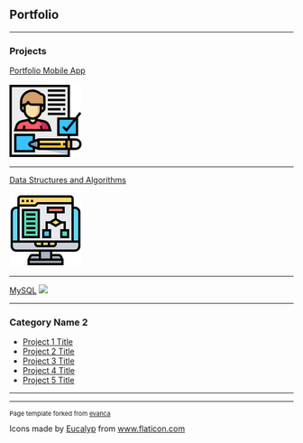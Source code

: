 ## Portfolio

---

### Projects

[Portfolio Mobile App](https://github.com/btoulouse/mobileEPortfolio.git)
<br />
<br />
<img src="images/resume1.png"/>

---
[Data Structures and Algorithms](/pdf/sample_presentation.pdf)
<br />
<br />
<img src="images/algorithm.png"/>

---
[MySQL](http://example.com/)
<img src="images/dummy_thumbnail.jpg?raw=true"/>

---

### Category Name 2

- [Project 1 Title](http://example.com/)
- [Project 2 Title](http://example.com/)
- [Project 3 Title](http://example.com/)
- [Project 4 Title](http://example.com/)
- [Project 5 Title](http://example.com/)

---




---
<p style="font-size:11px">Page template forked from <a href="https://github.com/evanca/quick-portfolio">evanca</a></p>
<div>Icons made by <a href="https://creativemarket.com/eucalyp" title="Eucalyp">Eucalyp</a> from <a href="https://www.flaticon.com/" title="Flaticon">www.flaticon.com</a></div>

<!-- Remove above link if you don't want to attibute -->
